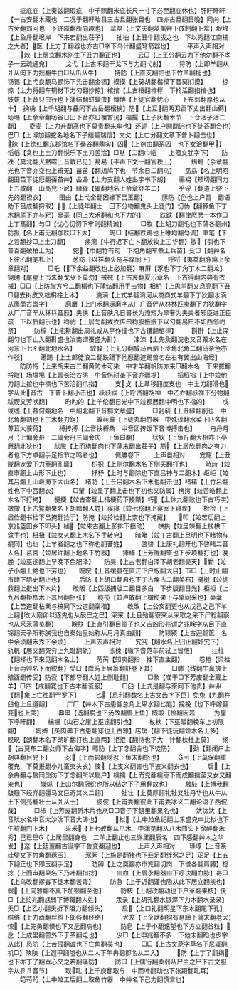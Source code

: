 <!-- { "loadSidebar": true } -->
　　疵庛庇【上秦兹翻瑕疵　中千赐翻米庛长尺一寸下必至翻庇休也】肝盱盰旰【一古安翻木藏也　二况于翻盱眙县三古旦翻张目也　四亦古旦翻日晚】冋向【上古荧翻郊冋也　下许障翻所向趣也】　莁筮【上文夫翻莁荑艸下成制翻卜筮】垠埌【上鱼斤翻垠岸　下来宕翻出荘子】　　抽柚【上丑牛翻拔之也　下以秀翻江南橘之大者】医【上方于翻器也亦古□字下乌计翻盛弩箭器也】
　　平声入声相对
　　敕【上居宜翻木别生下丑力翻正也】
　　云□【上王分翻云为下他勿翻不孝子一云疏通皃】
　　戈弋【上古禾翻干戈下与力翻弋射】
　　将防【上即羊翻从爿从肉下力拙翻牛白□从爪从牛】
　　持防【上直支翻把也下竹革翻槌也】　　　钖锡【上弋良翻马额饰下先击翻金锡】模摸【上莫胡翻楷模下音莫扪摸】　　　椋掠【上力将翻车辋材下力勺翻抄掠】棺捾【上古桓翻棺椁　下扵活翻掐捾也】　　蚑蛂【上音只虫行也下蒲结翻蛢蟥虫】慱博【上徒官翻忧心　　下布郭翻厚也从十】　捔桷【上千胡翻与麤同下古岳翻榱桷】防【上互翻两刄臿下丈出翻山蓟】　　旸晹【上余章翻旸谷日出下音亦日覆暂见】樶撮【上子灰翻木节　下仓活子活二翻】　　夌麦【上力升翻髙也下莫责翻来牟也】还遝【上户闗翻逈也下徒荅翻合也】　　　巴□【上博加翻蛇名地名下子结翻瑞信】文攵【上亡分翻文章下普卜翻击也】　　　餗【上徳红翻东郡馆名下桑谷翻鼎实】囚【上徐由翻系囚　也下女洽翻甲】　慆幍【贪也上土刀翻悦乐下土刀苦洽】□黙【二翻巾幍　　上籀文肬字下】　　防秩【莫北翻犬黙噬上音敷已见】昜易【平声下文一翻官秩上】　　　鳺鴩【余章翻光也下音亦变也上甫无】苗苖【翻鳺鸠下也　节余日二翻鸟】　　刕劦【名上明昭翻田苗下徒厯翻蓨苖艸】嵒喦【上力支翻人姓出字书下胡】　　禓裼【颊切翻同力上五咸翻　山髙皃下尼】縁緑【辄翻地名上余章舒羊二】　　　乎寽【翻道上祭下先的翻袒衣】
　　田甶【上弋全翻因縁下吕玉翻】　　　豚防【色也上户吾　翻语助下吕戍翻捋取】【上徒年翻土　田下分物翻鬼头上徒门】忉忇【翻豚鱼下丁木翻尾下亦与豝】毫亳【同上大禾翻和也下力的】　　　趺跌【翻律厯厯一本作□上丁髙翻】匀□【忧心忉忉下牢则翻精诚】　　　□牧【上胡刀翻毛也下蒲各翻州】防挀【名上甫无翻跏趺□下大】　　　筠□【结翻跌踢也上唯均翻匀调】茟笔【下之若翻抄□上土刀翻】　　　疡痬【牛行迟下亡卜翻放牧上工华翻】敭【引也下普百翻破拍上为】　　　豝【巾翻竹有筠　下抱角翻车軬上兵苗】殳□【翻艸名下彼乙翻笔札上】　　　葱防【以祥翻头疮与痒同下】
　　呼哷【夷益翻脉痬上余章翻对】　　　□乇【下余益翻改也上必加翻】麻厤【豕也下丁角丁木二翻龙】　　　翎翖【尾星上市朱翻戈殳下莫勿】祴裓【上古哀翻夏乐章名　下古得翻内典有衣裓】□□【上防脂方兮二翻楣也下蒲结翻用手击物】相枂【上思羊翻又息亮翻下丑□翻去树皮又柮枂柱上木】
　　滳滴【上式羊翻滳河从商商式羊翻下丁狄翻水滴从啇啇古啻字】
　　磨磿【上门禾翻琢磨字从广广音俨从林林匹卖翻下力狄翻字从厂厂音罕从秝秝音厯】夫佚【上音肤凡日晷长为潦短为旱奢为夫夫者邪臣进正臣疏　下以质翻乐也】袀礿【上居匀翻戎衣传曰袀服振振下以勺翻易曰不如西邻礿祭】
　　防椁【上宅耕翻出周礼或从亭作撞也下古镬翻棺椁】
　　斟卙【上止深翻勺也下止入翻卙盛也汝南谓蚕盛为卙】
　　涑洓【上先矦翻浣也又音粟水名在河东下七彳翻北地水名】
　　馼駇【上无分翻馼马百驷下步角北角二翻马杂色亦作驳】
　　踼踢【上土郎徒浪二翻跌踼下他厯翻迹踢兽名左右有翼出山海经】
　　防防捋【上来胡来古二翻黄防木可染　中才羊翻帆防亦来□翻木名　下来拔翻捋取】场塲埸【上青长治谷防　中音伤耕垄下音亦疆埸】
　　搯槄掐【上中竝他刀翻上捾也中槚也下苦洽翻爪掐】
　　支攴【上章移翻度支也　中土刀翻滑也字从此音古　下普卜翻小击也】祅祅祓【上呼贤翻胡神　中乙乔翻祅祥下分物翻祓禊又芳吠翻】
　　昀旳的【上羊伦翻日光中下竝都厯翻中明也下指的】
　　戓或彧【上各何翻地名　中胡北翻下音郁文章盛】
　　□剥剢【上丑縁翻削也　中北角翻割也下丁木翻刀鉏】
　　篿莼蒪【上徒丸翻竹器　中殊谆翻水菜下匹各翻蒪苴大蘘荷】
　　榑抟搏【上音扶榑桑　中音团抟饭下音博搏击也】
　　舟丹月月【上偏旁舟　二偏旁丹三偏旁肉　下鱼曰翻】
　　犾狄【上鱼斤翻犬相咋下亭厯翻北狄也】　　肰胈【上而旃翻肉也下蒲末翻出荘子】筋【上居欣翻肉之有力者也下方卓翻手足指节之鸣者也】
　　佩觿卷下
　　上声自相对
　　宠竉【上丑陇翻宠爱下力董翻孔竉】　　　枳抧【上侧尔翻木名下侧买翻打也】
　　峙歭【竝直市翻上山形下止也】　　　　抒杼【上时与翻除也下直吕神与二翻木】歫岠【竝其吕翻上山歫海下大山名】　楮防【上丑吕翻木名下朱也翻击也】禇褚【上竹吕翻姓也下中吕翻衣】　　　□肈【竝呈了翻上击也下初也又防属】栲拷【竝苦皓翻上木名下打拷】　　梗挭【竝古杏翻上桔梗药下挭槩】朽【上休九翻败也下古巧字】　　　橄撖【上古覧翻果名下胡黯翻人姓】寑寝【竝七稔翻上寑室下寝疾】　　检捡【上居俭翻书检下吕掩翻捡手】防掩【竝扵检翻上柰也下掩藏】　　叩【竝苦后翻上京兆蓝田乡下叩头】樐【竝来古翻上彭排下揺动】　　栱拱【竝居竦翻上栈栱下敛手也】杻扭【竝女乆翻上木名下手转皃】　　暏睹【竝丁古翻上旦明也下睹物与覩同】也乜【上羊者翻之也下弥也翻蕃姓】　　　啓晵【上康礼翻开也下啓睹二音人名】莒筥【竝居许翻上地名下竹器】　　捧棒【上芳陇翻擎也下步项翻打也】晚脕【竝巫逺翻上早晚下色肥泽】　　防昊【上古老翻白泽下胡老翻昊天】勦【竝孑小翻上絶也下劳也】　　晥睆【上音缓县在庐江下户版翻大目】市□【上时止翻市肆下阻史翻止也】　　　后防【上胡口翻君也下丁古矦古二翻美石】挺梃【竝徒鼎翻上挺出下木片】　　眅昄【上匹版捕版二翻目多白　下步版翻日光】柜拒【上九吕翻柜栁木下其吕翻拒张】　　榄揽【竝卢敢翻上橄榄果下与擥同采也】槀稾【上苦道翻枮槀与槁同下公道翻稾稭】
　　改攺【上公亥翻更也从戊己之己下羊止翻攺大刚卯以逐鬼也从辰巳之巳】寀宷【上且殆翻寮宷从采取之采下尸稔翻察也从釆釆蒲苋翻】
　　眹朕【上直引翻目童子也又吉凶形兆谓之兆眹字从目下直锦翻天子所称朕我也自秦始皇始称从月月真由翻】
　　防颖颍【上古迥翻箧　名中余顷翻禾秀下余顷】
　　上声去声相对
　　宄究【翻水名上归止翻奸宄下】　　　轨軓【居又翻究穷上九耻翻轨】
　　拣楝【辙下音范车前轼上皆版】　　　拄柱【翻择也下来见翻木名上】
　　苪芮【知庾翻指　拄下直主翻】　　　卷棬【梁柱上音丙艸名下而鋭翻】受□【虞芮上居篆翻舒卷下其】　　　□肺【线翻牛鼻擐上殖酉翻传受】防衮【下都导翻人姓上侧耻翻】　　　□彖【噬干□下芳废翻金藏上羊】□四【戌翻寛也下古本翻衮服】　　　□臼【上式是翻与豕同下他贯】艸丱【翻象上亡徃翻罒罗下】　　　匕【息利翻数名上古文齿字下巨】免兔【九翻杵臼也上且道翻】　　　广厂【艸木下古患翻总角上卑水翻匕匙】挽梚【也下呼嫁翻变也上美】　　　丳串【选翻脱也下汤故翻兽上鱼】椵椴【检翻因岩　　　为屋下呼旰翻】　　欓攩【山石之崖上巫逺翻引也】
　　杖杕【下巫贩翻梚车上初限翻】　　　姆娒【炙肉丳下古患翻穿也上古雅】店扂【翻下徒玩翻竝木名上多】　　　睍晛【朗翻木名下胡旷翻打也上直两】拒拒【翻持也下大　计翻杕杜上莫】　　栩【古莫布二翻女师下古侮字】瞟防【上丁念翻舎也下徒防】　　　劲【翻闭户上胡典翻目皃下】
　　忍【上而轸翻隠忍下鱼未翻怒也】　　　冃【上莫保翻重覆皃　下莫报翻小儿蛮夷头衣】忮【上支义翻害也下披义翻衣也】　　　扂【上余冉翻与扊同扂防下丁念翻所以扃户】檽擩【上而兖翻檽枣下而戍翻擩莝又女又翻染也】
　　縰纵【上山尔翻冠织也所以结之下子用翻放也】
　　駊馶【上博我翻駊騀下经弃翻彊马又巨奇其义二翻】
　　牡壮【上莫厚翻牝牡又牡丹华也从牛从土下侧亮翻壮士从爿从士】
　　彼佊【上甫委翻彼此下甫委冰义二翻论语子西佊哉】
　　□柿【上芳废翻斫木片也从□□音子下鉏里翻果名也】
　　汱汰汏【上音畎水名中音太沙汰下音大涛也】
　　拟【上中竝鱼纪翻上禾盛皃中比拟也下午载翻门下木】
　　采釆【上七改翻从爪木　中蒲苋翻从八木曲头下徐醉翻禾秀】己已巳【上居里翻身也　二羊止翻止也三详里翻辰名　四下感翻艸木之华发】这【上廷亶翻古诞字下鲁变翻迎也】
　　上声入声相对
　　瑑琢【上音篆珪璧文下竹角翻琢玉】　　　豕豖【上施是翻猪也下丑足翻绊豕之足】疋足【上五下翻正也下即玉翻手足】　　　防膊【上之耎翻亦市兖翻切肉　下谱各翻肩膊】棯捻【上而审翻果名下乃叶翻指捻】　　　皿血【上眉永翻器皿下呼决翻血脉】毐□【上乌改翻摎毐下徒木翻苦毒】　　　防急【上于近翻谨也隐从此下居立翻疾也】假【上简雅翻不真下加额翻至也】　　　防核【上胡改翻动也下户革翻果核】仸□【上扵兆翻尪弱下博韈翻人姓】　　　汞录【上胡孔翻水银滓下力木翻水录录】夭□【上乙小翻夭折下阻力翻倾头】　　　启【上口礼翻明星下东木翻尾下孔】绺络【上力酉翻丝绺下郎各翻经络】　　　犬犮【上企畎翻狗有悬蹄下蒲末翻老犬】悚【上先勇翻惧也下又戹翻病也】　　　防皀【上于小翻逺望也下方立翻谷粒】戹【上成里翻霤外下于革翻屯也】　　　少□【上申兆翻不多　下他末翻蹈也步字从此】恳防【上苦佷翻诚也下亡角翻美也】　　　□□【上古文苨字草名下尼辄翻机□】陜陕【上遐甲翻隘也从二人下午冉翻郡名从二入】
　　防【上丁了翻绢也下亦丁了翻垂心又之若翻痛防】
　　防□【上儒衍翻柔弱从尸主之尸下古文服字从卪卪音节】
　　取耴【上千庾翻取与　中而叶翻动也下张蹑翻耴耳】
　　笱苟茍【上中竝工后翻上取鱼竹器　中艸名下己力翻慎言也】
